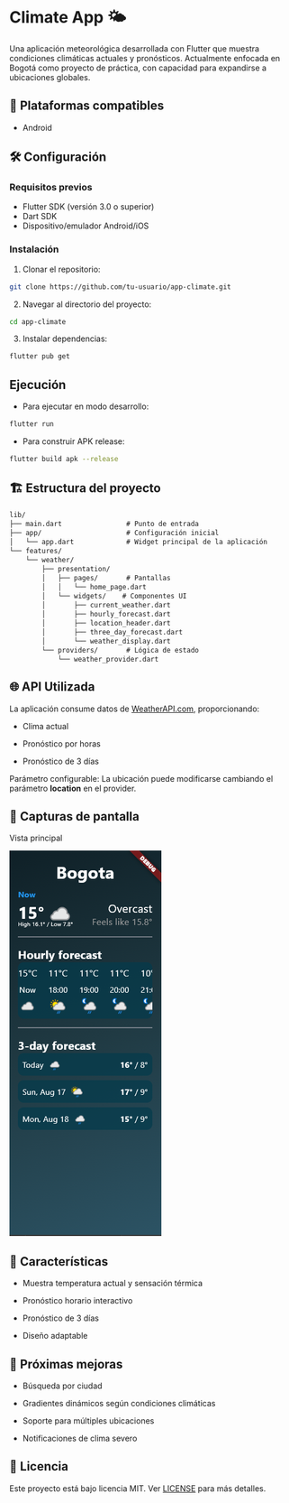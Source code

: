# Climate App 🌤️

Una aplicación meteorológica desarrollada con Flutter que muestra condiciones climáticas actuales y pronósticos. Actualmente enfocada en Bogotá como proyecto de práctica, con capacidad para expandirse a ubicaciones globales.

## 📱 Plataformas compatibles
- Android

## 🛠️ Configuración

### Requisitos previos
- Flutter SDK (versión 3.0 o superior)
- Dart SDK
- Dispositivo/emulador Android/iOS

### Instalación
1. Clonar el repositorio:
```bash
git clone https://github.com/tu-usuario/app-climate.git
```

2. Navegar al directorio del proyecto:
```bash
cd app-climate
```

3. Instalar dependencias:
```bash
flutter pub get
```

## Ejecución
- Para ejecutar en modo desarrollo:
```bash
flutter run
```

- Para construir APK release:
```bash
flutter build apk --release
```

## 🏗️ Estructura del proyecto
```
lib/
├── main.dart                # Punto de entrada
├── app/                     # Configuración inicial
│   └── app.dart             # Widget principal de la aplicación
└── features/
    └── weather/
        ├── presentation/
        │   ├── pages/       # Pantallas
        │   │   └── home_page.dart
        │   └── widgets/    # Componentes UI
        │       ├── current_weather.dart
        │       ├── hourly_forecast.dart
        │       ├── location_header.dart
        │       ├── three_day_forecast.dart
        │       └── weather_display.dart
        └── providers/       # Lógica de estado
            └── weather_provider.dart
```
## 🌐 API Utilizada
La aplicación consume datos de [WeatherAPI.com](https://www.weatherapi.com), proporcionando:

- Clima actual

- Pronóstico por horas

- Pronóstico de 3 días

Parámetro configurable: La ubicación puede modificarse cambiando el parámetro **location** en el provider.

## 📸 Capturas de pantalla
Vista principal

![AppClimate](public/image-1.png)

## 🚀 Características
- Muestra temperatura actual y sensación térmica

- Pronóstico horario interactivo

- Pronóstico de 3 días

- Diseño adaptable

## 📌 Próximas mejoras
- Búsqueda por ciudad

- Gradientes dinámicos según condiciones climáticas

- Soporte para múltiples ubicaciones

- Notificaciones de clima severo

## 📄 Licencia
Este proyecto está bajo licencia MIT. Ver [LICENSE](LICENSE) para más detalles.
